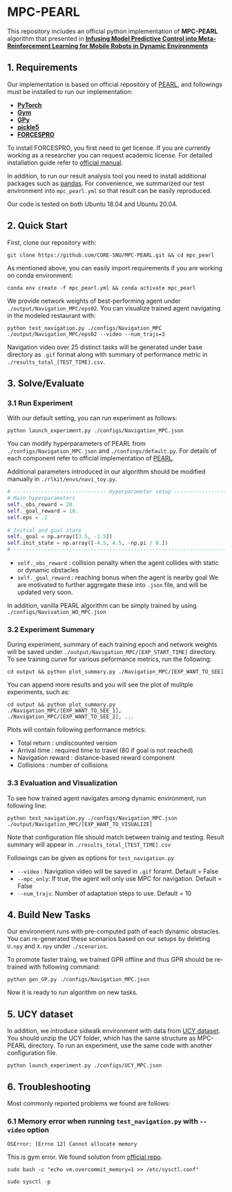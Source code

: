 MPC-PEARL
====================================================

This repository includes an official python implementation of **MPC-PEARL** algorithm that presented in **[Infusing Model Predictive Control into Meta-Reinforcement Learning
for Mobile Robots in Dynamic Environments][paper_link]**


## 1. Requirements
Our implementation is based on official repository of [PEARL][PEARL], and followings must be installed to run our implementation:
- **[PyTorch][Pytorch]**
- **[Gym][Gym]**
- **[GPy][GPy]**
- **[pickle5][pickle5]**
- **[FORCESPRO][FORCESPRO]**

To install FORCESPRO, you first need to get license. If you are currently working as a researcher you can request academic license. For detailed installation guide refer to [official manual][FORCESPRO_manual].

In addition, to run our result analysis tool you need to install additional packages such as [pandas][pandas]. For convenience, we summarized our test environment into `mpc_pearl.yml` so that result can be easily reproduced.

Our code is tested on both Ubuntu 18.04 and Ubuntu 20.04.


## 2. Quick Start
First, clone our repository with:
```
git clone https://github.com/CORE-SNU/MPC-PEARL.git && cd mpc_pearl
```
As mentioned above, you can easily import requirements if you are working on conda environment:
```
conda env create -f mpc_pearl.yml && conda activate mpc_pearl
```
We provide network weights of best-performing agent under `./output/Navigation_MPC/eps02`. You can visualize trained agent navigating in the modeled restaurant with:
```
python test_navigation.py ./configs/Navigation_MPC ./output/Navigation_MPC/eps02 --video --num_trajs=3
```
Navigation video over 25 distinct tasks will be generated under base directory as `.gif` format along with summary of performance metric in `./results_total_[TEST_TIME].csv`.


## 3. Solve/Evaluate
### 3.1 Run Experiment
With our default setting, you can run experiment as follows:
```
python launch_experiment.py ./configs/Navigation_MPC.json
```
You can modify hyperparameters of PEARL from `./configs/Navigation_MPC.json` and `./confings/default.py`. For details of each component refer to official implementation of [PEARL][PEARL].

Additional parameters introduced in our algorithm should be modified manually in `./rlkit/envs/navi_toy.py`.
```python
# ------------------------------ Hyperparameter setup ---------------------------------
# Main hyperparameters
self._obs_reward = 20.
self._goal_reward = 10.
self.eps = .2
         
# Initial and goal state
self._goal = np.array([3.5, -3.5])
self.init_state = np.array([-4.5, 4.5, -np.pi / 8.])
# --------------------------------------------------------------------------------------
```
- `self._obs_reward` : collision penalty when the agent collides with static or dynamic obstacles
- `self._goal_reward` : reaching bonus when the agent is nearby goal
We are motivated to further aggregate these into `.json` file, and will be updated very soon.

In addition, vanilla PEARL algorithm can be simply trained by using `./configs/Navivation_WO_MPC.json`

### 3.2 Experiment Summary
During experiment, summary of each training epoch and network weights will be saved under `./output/Navigation_MPC/[EXP_START_TIME]` directory. To see training curve for various peformance metrics, run the following:
```
cd output && python plot_summary.py ./Navigation_MPC/[EXP_WANT_TO_SEE]
```

You can append more results and you will see the plot of mulitple experiments, such as:
```
cd output && python plot_summary.py ./Navigation_MPC/[EXP_WANT_TO_SEE_1], ./Navigation_MPC/[EXP_WANT_TO_SEE_2], ...
```

Plots will contain following performance metrics:
- Total return : undiscounted version
- Arrival time : required time to travel (80 if goal is not reached)
- Navigation reward : distance-based reward component
- Collisions : number of collisions

### 3.3 Evaluation and Visualization
To see how trained agent navigates among dynamic environment, run following line:
```
python test_navigation.py ./configs/Navigation_MPC.json ./output/Navigation_MPC/[EXP_WANT_TO_VISUALIZE]
```
Note that configuration file should match between trainig and testing. Result summary will appear in `./results_total_[TEST_TIME].csv`

Followings can be given as options for `test_navigation.py`
- `--video` : Navigation video will be saved in `.gif` foramt. Default = False
- `--mpc_only`: If true, the agent will only use MPC for navigation. Default = False
- `--num_trajs`: Number of adaptation steps to use. Default = 10


## 4. Build New Tasks

Our environment runs with pre-computed path of each dynamic obstacles. 
You can re-generated these scenarios based on our setups by deleting `U.npy` and `X.npy` under `./scenarios`.

To promote faster traing, we trained GPR offline and thus GPR should be re-trained with following command:
```
python gen_GP.py ./configs/Navigation_MPC.json
```

Now it is ready to run algorithm on new tasks.


## 5. UCY dataset

In addition, we introduce sidwalk environment with data from [UCY dataset][UCY].
You should unzip the UCY folder, which has the same structure as MPC-PEARL directory.
To run an experiment, use the same code with another configuration file.
```
python launch_experiment.py ./configs/UCY_MPC.json
```


## 6. Troubleshooting

Most commonly reported problems we found are follows:

### 6.1 Memory error when running `test_navigation.py` with `--video` option
```
OSError: [Errno 12] Cannot allocate memory
```
This is gym error. We found solution from [official repo][issue1].
```
sudo bash -c "echo vm.overcommit_memory=1 >> /etc/sysctl.conf"

sudo sysctl -p
```


[paper_link]: https://arxiv.org/abs/2109.07120
[Pytorch]: https://pytorch.org/
[Gym]: https://github.com/openai/gym
[GPy]: https://github.com/SheffieldML/GPy
[pickle5]: https://pypi.org/project/pickle5/
[FORCESPRO]: https://www.embotech.com/products/forcespro/overview/
[FORCESPRO_manual]: https://forces.embotech.com/Documentation/
[pandas]: https://pandas.pydata.org/docs/getting_started/install.html
[PEARL]: https://github.com/katerakelly/oyster
[UCY]: https://github.com/Habiba-Amroune/ETH-UCY-Preprocessing
[issue1]: github.com/openai/gym/issues/110#issuecomment-220672405
